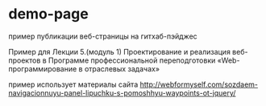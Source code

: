 # demo-page
пример публикации веб-страницы на гитхаб-пэйджес

Пример для Лекции 5.(модуль 1) Проектирование и реализация веб-проектов в Программе профессиональной переподготовки «Web-программирование в отраслевых задачах»

пример использует материалы сайта http://webformyself.com/sozdaem-navigacionnuyu-panel-lipuchku-s-pomoshhyu-waypoints-ot-jquery/
